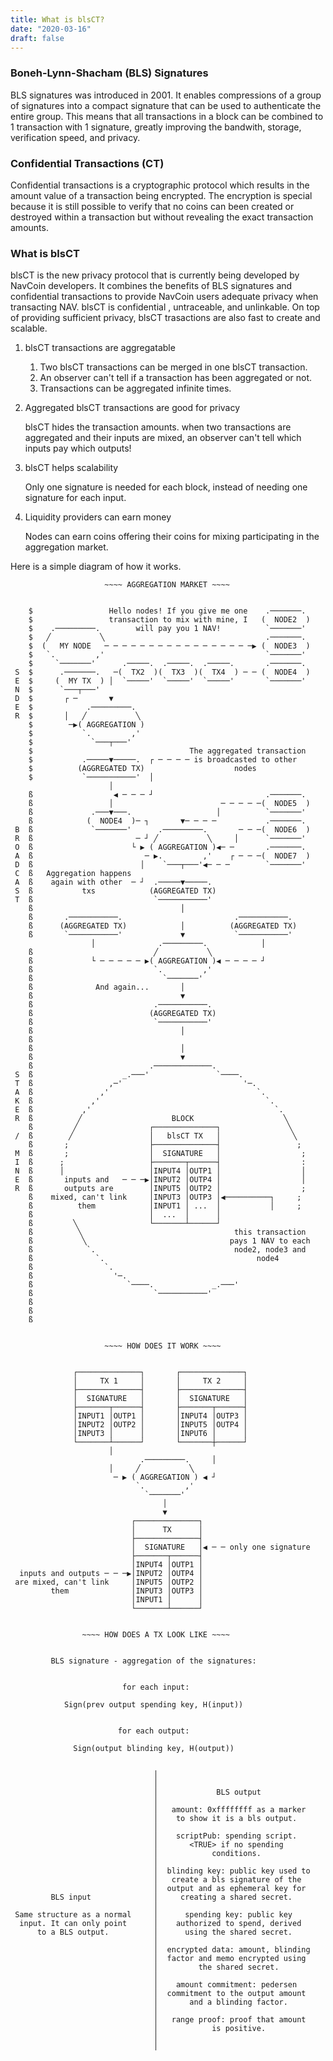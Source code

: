 ```yaml
---
title: What is blsCT?
date: "2020-03-16"
draft: false
---
```


### Boneh-Lynn-Shacham (BLS) Signatures

BLS signatures was introduced in 2001. It enables compressions of a group of signatures into a compact signature that can be used to authenticate the entire group. This means that all transactions in a block can be combined to 1 transaction with 1 signature, greatly improving the bandwith, storage, verification speed, and privacy. 

### Confidential Transactions (CT)

Confidential transactions is a cryptographic protocol which results in the amount value of a transaction being encrypted. The encryption is special because it is still possible to verify that no coins can been created or destroyed within a transaction but without revealing the exact transaction amounts.

### What is blsCT

blsCT is the new privacy protocol that is currently being developed by NavCoin developers. It combines the benefits of BLS signatures and confidential transactions to provide NavCoin users adequate privacy when transacting NAV. blsCT is confidential , untraceable, and unlinkable. On top of providing sufficient privacy, blsCT trasactions are also fast to create and scalable. 

1. blsCT transactions are aggregatable
    1. Two blsCT transactions can be merged in one blsCT transaction.
    2. An observer can't tell if a transaction has been aggregated or not.
    3. Transactions can be aggregated infinite times.
2. Aggregated blsCT transactions are good for privacy

	blsCT hides the transaction amounts. when two transactions are aggregated and their inputs are mixed, an observer can't tell which inputs pay which outputs!

3. blsCT helps scalability

	Only one signature is needed for each block, instead of needing one signature for each input.

4. Liquidity providers can earn money

	Nodes can earn coins offering their coins for mixing participating in the aggregation market.

Here is a simple diagram of how it works.

                         ~~~~ AGGREGATION MARKET ~~~~
                      
                                                                           
        $                 Hello nodes! If you give me one    .───────.     
        $                 transaction to mix with mine, I   (  NODE2  )    
        $    .─────────.        will pay you 1 NAV!          `───────'     
        $   ╱           ╲                                    .───────.     
        $  (   MY NODE   ─ ─ ─ ─ ─ ─ ─ ─ ─ ─ ─ ─ ─ ─ ─ ─ ─▶ (  NODE3  )    
        $   `.         ,'                                    `───────'     
        $     `───────'      .─────.  .─────.  .─────.       .───────.     
     S  $      .───────.   ─(  TX2  )(  TX3  )(  TX4  ) ─ ─ (  NODE4  )    
     E  $     (  MY TX  ) │  `─────'  `─────'  `─────'       `───────'     
     N  $      `───┬───'                                                   
     D  $       ┌ ─       ▼                                                
     E  $            .─────────.                                           
     R  $       │   ╱           ╲                                          
        $        ─▶( AGGREGATION )                                         
        $           `.         ,'                                          
        $             `───┬───'                                            
        $                                   The aggregated transaction     
        $           .─────▼─────.  ┌ ─ ─ ─ ─ is broadcasted to other       
        $          (AGGREGATED TX)                    nodes                
        $           `───────────'  │                                       
                          │                                                
        ß                  ◀ ─ ─ ─ ┘                         .───────.     
        ß                 │                        ─ ─ ─ ─ ─(  NODE5  )    
        ß             .───▼───.                   │          `───────'     
        ß            (  NODE4  )─ ┐       ▼─ ─ ─ ─           .───────.     
     B  ß             `───────'      .─────────.       ─ ─ ─(  NODE6  )    
     R  ß                       ─ ┘ ╱           ╲     │      `───────'     
     O  ß                      └ ▶ ( AGGREGATION )◀─ ─       .───────.     
     A  ß                         ─ ▶.         ,'    ┌ ─ ─ ─(  NODE7  )    
     D  ß                        │    `───┬───'◀─ ─ ─        `───────'     
     C  ß   Aggregation happens                                            
     A  ß    again with other  ─ ┘  .─────▼─────.                          
     S  ß           txs            (AGGREGATED TX)                         
     T  ß                           `───────────'                          
        ß                                 │                                
        ß       .───────────.                         .───────────.        
        ß      (AGGREGATED TX)            │          (AGGREGATED TX)       
        ß       `───────────'             ▼           `───────────'        
                      │              .─────────.            │              
        ß                           ╱           ╲                          
        ß             └ ─ ─ ─ ─ ─ ▶( AGGREGATION )◀ ─ ─ ─ ─ ┘              
        ß                           `.         ,'                          
        ß                             `───────'                            
        ß              And again...       │                                
        ß                                 ▼                                
        ß                           .───────────.                          
        ß                          (AGGREGATED TX)                         
        ß                           `───────────'                          
        ß                                 │                                
        ß                                                                  
        ß                                 │                                
        ß                                 ▼                                
        ß                          .─────────────.                         
     S  ß                    _.───'               `────.                   
     T  ß                 ,─'                           '─.                
     A  ß               ,'                                 `.              
     K  ß             ,'                                     `.            
     E  ß           ,'                                         `.          
     R  ß          ╱                    BLOCK                    ╲         
        ß         ╱                ┌──────────────┐               ╲        
     /  ß        ╱                 │   blsCT TX   │                ╲       
        ß       ;                  ├──────────────┤                 ;       
     M  ß       ;                  │  SIGNATURE   │                  ;
     I  ß      ;                   ├───────┬──────┤                  :     
     N  ß      │                   │INPUT4 │OUTP1 │                  │     
     E  ß       inputs and   ─ ─ ─▶│INPUT2 │OUTP4 │                  │     
     R  ß       outputs are        │INPUT5 │OUTP2 │                  ;     
        ß    mixed, can't link     │INPUT3 │OUTP3 │◀──────────┐     ;      
        ß          them            │INPUT1 │ ...  │           │     ;      
        ß                          │  ...  │      │                        
        ß         ╲                └───────┴──────┘                        
        ß          ╲                                  this transaction     
        ß           ╲                                pays 1 NAV to each    
        ß            `.                               node2, node3 and     
        ß              `.                                  node4           
        ß                `.                                                
        ß                  '─.                                             
        ß                     `────.             _.───'                    
        ß                           `───────────'                          
        ß                                                                  
        ß                                                                  
        ß                                                                  
                                                                           

                         ~~~~ HOW DOES IT WORK ~~~~
                           
                                                                           
                  ┌──────────────┐       ┌──────────────┐                  
                  │     TX 1     │       │     TX 2     │                  
                  ├──────────────┤       ├──────────────┤                  
                  │  SIGNATURE   │       │  SIGNATURE   │                  
                  ├───────┬──────┤       ├───────┬──────┤                  
                  │INPUT1 │OUTP1 │       │INPUT4 │OUTP3 │                  
                  │INPUT2 │OUTP2 │       │INPUT5 │OUTP4 │                  
                  │INPUT3 │      │       │INPUT6 │      │                  
                  └───────┴──────┘       └───────┼──────┘                  
                          │                                                
                                 .─────────.     │                         
                          │     ╱           ╲                              
                           ─ ▶ ( AGGREGATION ) ◀ ┘                         
                                `.         ,'                              
                                  `───────'                                
                                      │                                    
                                      ▼                                    
                               ┌──────────────┐                            
                               │      TX      │                            
                               ├──────────────┤                            
                               │  SIGNATURE   │◀ ─ ─ only one signature    
                               ├───────┬──────┤                            
                               │INPUT4 │OUTP1 │                            
      inputs and outputs ─ ─ ─▶│INPUT2 │OUTP4 │                            
     are mixed, can't link     │INPUT5 │OUTP2 │                            
             them              │INPUT3 │OUTP3 │                            
                               │INPUT1 │      │                            
                               └───────┴──────┘  


                    ~~~~ HOW DOES A TX LOOK LIKE ~~~~

                                                                         
             BLS signature - aggregation of the signatures:              
                                                                         
                                                                         
                             for each input:                             
                                                                         
                Sign(prev output spending key, H(input))                 
                                                                         
                                                                         
                            for each output:                             
                                                                         
                  Sign(output blinding key, H(output))                   
                                                                         
                                                                         
                                    │                                    
                                    │                                    
                                    │             BLS output             
                                    │                                    
                                    │   amount: 0xffffffff as a marker   
                                    │    to show it is a bls output.     
                                    │                                    
                                    │    scriptPub: spending script.     
                                    │       <TRUE> if no spending        
                                    │            conditions.             
                                    │                                    
                                    │  blinding key: public key used to  
                                    │   create a bls signature of the    
                                    │  output and as ephemeral key for   
             BLS input              │     creating a shared secret.      
                                    │                                    
     Same structure as a normal     │      spending key: public key      
      input. It can only point      │    authorized to spend, derived    
          to a BLS output.          │      using the shared secret.      
                                    │                                    
                                    │  encrypted data: amount, blinding  
                                    │  factor and memo encrypted using   
                                    │         the shared secret.         
                                    │                                    
                                    │    amount commitment: pedersen     
                                    │  commitment to the output amount   
                                    │       and a blinding factor.       
                                    │                                    
                                    │   range proof: proof that amount   
                                    │            is positive.            
                                    │                                    
                                    │                                    
